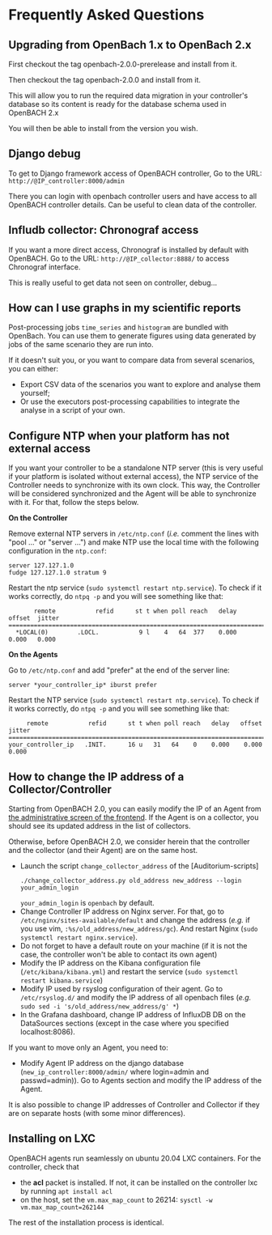 # Frequently Asked Questions

## Upgrading from OpenBach 1.x to OpenBach 2.x

First checkout the tag openbach-2.0.0-prerelease and install from it.

Then checkout the tag openbach-2.0.0 and install from it.

This will allow you to run the required data migration in your controller's
database so its content is ready for the database schema used in OpenBACH 2.x

You will then be able to install from the version you wish.

## Django debug

To get to Django framework access of OpenBACH controller,
Go to the URL: `http://@IP_controller:8000/admin`

There you can login with openbach controller users and have access to all OpenBACH controller details. 
Can be useful to clean data of the controller. 

## Infludb collector: Chronograf access

If you want a more direct access, Chronograf is installed by default with OpenBACH. 
Go to the URL: `http://@IP_collector:8888/` to access Chronograf interface. 

This is really useful to get data not seen on controller, debug...

## How can I use graphs in my scientific reports

Post-processing jobs `time_series` and `histogram` are bundled with OpenBach. You can use them
to generate figures using data generated by jobs of the same scenario they are run into.

If it doesn't suit you, or you want to compare data from several scenarios, you can either:
  * Export CSV data of the scenarios you want to explore and analyse them yourself;
  * Or use the executors post-processing capabilities to integrate the analyse in a script of your own.

## Configure NTP when your platform has not external access

If you want your controller to be a standalone NTP server (this is very useful if your
platform is isolated without external access), the NTP service of the Controller needs
to synchronize with its own clock. This way, the Controller will be considered synchronized
and the Agent will be able to synchronize with it. For that, follow the steps below.

__On the Controller__
 
Remove external NTP servers in `/etc/ntp.conf` (_i.e._ comment the lines with "pool ..."
or "server ...") and make NTP use the local time with the following configuration in the `ntp.conf`:

```
server 127.127.1.0
fudge 127.127.1.0 stratum 9
```

Restart the ntp service (`sudo systemctl restart ntp.service`). To check if it works
correctly, do `ntpq -p` and you will see something like that:

```
       remote           refid      st t when poll reach   delay   offset  jitter
==============================================================================
  *LOCAL(0)        .LOCL.           9 l    4   64  377    0.000    0.000   0.000
```

__On the Agents__

Go to `/etc/ntp.conf` and add "prefer" at the end of the server line:

```
server *your_controller_ip* iburst prefer
```

Restart the NTP service (`sudo systemctl restart ntp.service`). To check if it
works correctly, do `ntpq -p` and you will see something like that:

```
     remote           refid      st t when poll reach   delay   offset  jitter
==============================================================================
your_controller_ip   .INIT.      16 u   31   64    0    0.000    0.000   0.000
```

## How to change the IP address of a Collector/Controller

Starting from OpenBACH 2.0, you can easily modify the IP of an Agent from
[the administrative screen of the frontend](/src/auditorium/ihm/README.md#manage-agents).
If the Agent is on a collector, you should see its updated address in the list of collectors.

Otherwise, before OpenBACH 2.0, we consider herein that the controller and
the collector (and their Agent) are on the same host. 

  * Launch the script `change_collector_address` of the [Auditorium-scripts] 
    ```
    ./change_collector_address.py old_address new_address --login your_admin_login
    ```
    `your_admin_login` is `openbach` by default.
  * Change Controller IP address on Nginx server. For that, go to `/etc/nginx/sites-available/default`
    and change the address (_e.g._ if you use vim, `:%s/old_address/new_address/gc`). And restart
    Nginx (`sudo systemctl restart nginx.service`).
  * Do not forget to have a default route on your machine (if it is not the case, the controller
    won't be able to contact its own agent)
  * Modify the IP address on the Kibana configuration file (`/etc/kibana/kibana.yml`) and restart
    the service (`sudo systemctl restart kibana.service`)
  * Modify IP used by rsyslog configuration of their agent. Go to `/etc/rsyslog.d/` and modify
    the IP address of all openbach files (_e.g._ `sudo sed -i 's/old_address/new_address/g' *`)
  * In the Grafana dashboard, change IP address of InfluxDB DB on the DataSources sections
    (except in the case where you specified localhost:8086).

If you want to move only an Agent, you need to:
  * Modify Agent IP address on the django database (`new_ip_controller:8000/admin/`
    where login=admin and passwd=admin)). Go to Agents section and modify the IP address of the Agent.

It is also possible to change IP addresses of Controller and Collector if they are on
separate hosts (with some minor differences).

## Installing on LXC

OpenBACH agents run seamlessly on ubuntu 20.04 LXC containers. For the controller, check that
  * the **acl** packet is installed. If not, it can be installed on the controller
    lxc by running `apt install acl`
  * on the host, set the `vm.max_map_count` to 26214: `sysctl -w vm.max_map_count=262144`

The rest of the installation process is identical.


[1]: https://github.com/CNES/openbach-extra/tree/master/apis/auditorium_scripts
